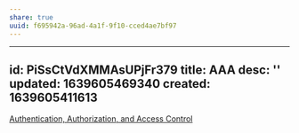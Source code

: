 ```yaml
---
share: true
uuid: f695942a-96ad-4a1f-9f10-cced4ae7bf97
---
```

---
id: PiSsCtVdXMMAsUPjFr379
title: AAA
desc: ''
updated: 1639605469340
created: 1639605411613
---

[Authentication, Authorization, and Access Control](https://docs.oracle.com/cd/B14117_01/server.101/q20201/howto/auth.html)